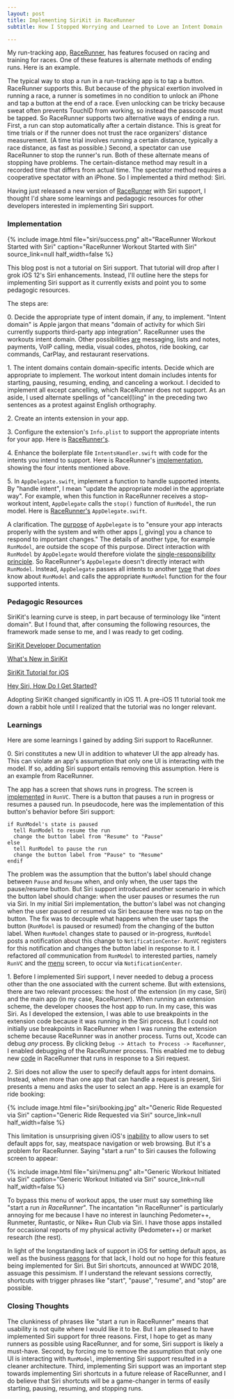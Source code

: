 ```yaml
---
layout: post
title: Implementing SiriKit in RaceRunner
subtitle: How I Stopped Worrying and Learned to Love an Intent Domain

---
```


My run-tracking app, [RaceRunner](https://itunes.apple.com/us/app/racerunner-run-tracking-app/id1065017082), has features focused on racing and training for races. One of these features is alternate methods of ending runs. Here is an example.

The typical way to stop a run in a run-tracking app is to tap a button. RaceRunner supports this. But because of the physical exertion involved in running a race, a runner is sometimes in no condition to unlock an iPhone and tap a button at the end of a race. Even unlocking can be tricky because sweat often prevents TouchID from working, so instead the passcode must be tapped. So RaceRunner supports two alternative ways of ending a run. First, a run can stop automatically after a certain distance. This is great for time trials or if the runner does not trust the race organizers' distance measurement. (A time trial involves running a certain distance, typically a race distance, as fast as possible.) Second, a spectator can use RaceRunner to stop the runner's run. Both of these alternate means of stopping have problems. The certain-distance method may result in a recorded time that differs from actual time. The spectator method requires a cooperative spectator with an iPhone. So I implemented a third method: Siri.

Having just released a new version of [RaceRunner](https://itunes.apple.com/us/app/racerunner-run-tracking-app/id1065017082) with Siri support, I thought I'd share some learnings and pedagogic resources for other developers interested in implementing Siri support.

<!--excerpt-->

### Implementation

{% include image.html
    file="siri/success.png"
    alt="RaceRunner Workout Started with Siri"
    caption="RaceRunner Workout Started with Siri"
    source_link=null
    half_width=false
%}

This blog post is not a tutorial on Siri support. That tutorial will drop after I grok iOS 12's Siri enhancements. Instead, I'll outline here the steps for implementing Siri support as it currently exists and point you to some pedagogic resources.

The steps are:

0\. Decide the appropriate type of intent domain, if any, to implement. "Intent domain" is Apple jargon that means "domain of activity for which Siri currently supports third-party app integration". RaceRunner uses the workouts intent domain. Other possibilities [are](https://developer.apple.com/documentation/sirikit) messaging, lists and notes, payments, VoIP calling, media, visual codes, photos, ride booking, car commands, CarPlay, and restaurant reservations.

1\. The intent domains contain domain-specific intents. Decide which are appropriate to implement. The workout intent domain includes intents for starting, pausing, resuming, ending, and canceling a workout. I decided to implement all except cancelling, which RaceRunner does not support. As an aside, I used alternate spellings of "cancel(l)ing" in the preceding two sentences as a protest against English orthography.

2\. Create an intents extension in your app.

3\. Configure the extension's `Info.plist` to support the appropriate intents for your app. Here is [RaceRunner's](https://github.com/vermont42/RaceRunner/blob/master/Siri/Info.plist).

4\. Enhance the boilerplate file `IntentsHandler.swift` with code for the intents you intend to support. Here is RaceRunner's [implementation](https://github.com/vermont42/RaceRunner/blob/master/Siri/IntentHandler.swift), showing the four intents mentioned above.

5\. In `AppDelegate.swift`, implement a function to handle supported intents. By "handle intent", I mean "update the appropriate model in the appropriate way". For example, when this function in RaceRunner receives a stop-workout intent, `AppDelegate` calls the `stop()` function of `RunModel`, the run model. Here is [RaceRunner's](https://github.com/vermont42/RaceRunner/blob/master/RaceRunner/AppDelegate.swift) `AppDelegate.swift`.

A clarification. The [purpose](https://developer.apple.com/documentation/uikit/uiapplicationdelegate) of `AppDelegate` is to "ensure your app interacts properly with the system and with other apps [, giving] you a chance to respond to important changes." The details of another type, for example `RunModel`, are outside the scope of this purpose. Direct interaction with `RunModel` by `AppDelegate` would therefore violate the [single-responsibility principle](https://www.toptal.com/software/single-responsibility-principle). So RaceRunner's `AppDelegate` doesn't directly interact with `RunModel`. Instead, `AppDelegate` passes all intents to another [type](https://github.com/vermont42/RaceRunner/blob/master/RaceRunner/IntentHandler.swift) that _does_ know about `RunModel` and calls the appropriate `RunModel` function for the four supported intents.

### Pedagogic Resources

SiriKit's learning curve is steep, in part because of terminology like "intent domain". But I found that, after consuming the following resources, the framework made sense to me, and I was ready to get coding.

[SiriKit Developer Documentation](https://developer.apple.com/documentation/sirikit)

[What's New in SiriKit](https://developer.apple.com/videos/play/wwdc2017/214/)

[SiriKit Tutorial for iOS](https://www.raywenderlich.com/155732/sirikit-tutorial-ios)

[Hey Siri, How Do I Get Started?](https://www.bignerdranch.com/blog/sirikit-part-1-hey-siri-how-do-i-get-started/)

Adopting SiriKit changed significantly in iOS 11. A pre-iOS 11 tutorial took me down a rabbit hole until I realized that the tutorial was no longer relevant.

### Learnings

Here are some learnings I gained by adding Siri support to RaceRunner.

0\. Siri constitutes a new UI in addition to whatever UI the app already has. This can violate an app's assumption that only one UI is interacting with the model. If so, adding Siri support entails removing this assumption. Here is an example from RaceRunner.

The app has a screen that shows runs in progress. The screen is [implemented](https://github.com/vermont42/RaceRunner/blob/master/RaceRunner/RunVC.swift) in `RunVC`. There is a button that pauses a run in progress or resumes a paused run. In pseudocode, here was the implementation of this button's behavior before Siri support:

```
if RunModel's state is paused
  tell RunModel to resume the run
  change the button label from "Resume" to "Pause"
else
  tell RunModel to pause the run
  change the button label from "Pause" to "Resume"
endif
```

The problem was the assumption that the button's label should change between `Pause` and `Resume` when, and only when, the user taps the pause/resume button. But Siri support introduced another scenario in which the button label should change: when the user pauses or resumes the run via Siri. In my initial Siri implementation, the button's label was not changing when the user paused or resumed via Siri because there was no tap on the button. The fix was to decouple what happens when the user taps the button (`RunModel` is paused or resumed) from the changing of the button label. When `RunModel` changes state to paused or in-progress, `RunModel` posts a notification about this change to `NotificationCenter`. `RunVC` registers for this notification and changes the button label in response to it. I refactored _all_ communication from `RunModel` to interested parties, namely `RunVC` and the [menu](https://github.com/vermont42/RaceRunner/blob/master/RaceRunner/MenuVC.swift) screen, to occur via `NotificationCenter`.

1\. Before I implemented Siri support, I never needed to debug a process other than the one associated with the current scheme. But with extensions, there are two relevant processes: the host of the extension (in my case, Siri) and the main app (in my case, RaceRunner). When running an extension scheme, the developer chooses the host app to run. In my case, this was Siri. As I developed the extension, I was able to use breakpoints in the extension code because it was running in the Siri process. But I could not initially use breakpoints in RaceRunner when I was running the extension scheme because RaceRunner was in another process. Turns out, Xcode can debug _any_ process. By clicking `Debug -> Attach to Process -> RaceRunner`, I enabled debugging of the RaceRunner process. This enabled me to debug new [code](https://github.com/vermont42/RaceRunner/blob/master/RaceRunner/IntentHandler.swift) in RaceRunner that runs in response to a Siri request.

2\. Siri does not allow the user to specify default apps for intent domains. Instead, when more than one app that can handle a request is present, Siri presents a menu and asks the user to select an app. Here is an example for ride booking:

{% include image.html
    file="siri/booking.jpg"
    alt="Generic Ride Requested via Siri"
    caption="Generic Ride Requested via Siri"
    source_link=null
    half_width=false
%}

This limitation is unsurprising given iOS's [inability](https://www.lifewire.com/choose-default-apps-on-iphone-4044162) to allow users to set default apps for, say, meatspace navigation or web browsing. But it's a problem for RaceRunner. Saying "start a run" to Siri causes the following screen to appear:

{% include image.html
    file="siri/menu.png"
    alt="Generic Workout Initiated via Siri"
    caption="Generic Workout Initiated via Siri"
    source_link=null
    half_width=false
%}

To bypass this menu of workout apps, the user must say something like "start a run _in RaceRunner_". The incantation "in RaceRunner" is particularly annoying for me because I have no interest in launching Pedometer++, Runmeter, Runtastic, or Nike+ Run Club via Siri. I have those apps installed for occasional reports of my physical activity (Pedometer++) or market research (the rest).

In light of the longstanding lack of support in iOS for setting default apps, as well as the business [reasons](https://www.lifewire.com/choose-default-apps-on-iphone-4044162) for that lack, I hold out no hope for this feature being implemented for Siri. But Siri shortcuts, announced at WWDC 2018, assuage this pessimism. If I understand the relevant sessions correctly, shortcuts with trigger phrases like "start", "pause", "resume", and "stop" are possible.

### Closing Thoughts

The clunkiness of phrases like "start a run in RaceRunner" means that usability is not quite where I would like it to be. But I am pleased to have implemented Siri support for three reasons. First, I hope to get as many runners as possible using RaceRunner, and for some, Siri support is likely a must-have. Second, by forcing me to remove the assumption that only one UI is interacting with `RunModel`, implementing Siri support resulted in a cleaner architecture. Third, implementing Siri support was an important step towards implementing Siri shortcuts in a future release of RaceRunner, and I do believe that Siri shortcuts will be a game-changer in terms of easily starting, pausing, resuming, and stopping runs.
